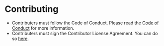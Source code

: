 # Contributing

- Contributers must follow the Code of Conduct. Please read the [Code of Conduct](CODE_OF_CONDUCT.md) for more information.
- Contributers must sign the Contributor License Agreement. You can do so [here](https://cla-assistant.io/SeleneRP/selene-server).